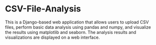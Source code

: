 # CSV-File-Analysis
This is a Django-based web application that allows users to upload CSV files, perform basic data analysis using pandas and numpy, and visualize the results using matplotlib and seaborn. The analysis results and visualizations are displayed on a web interface.
